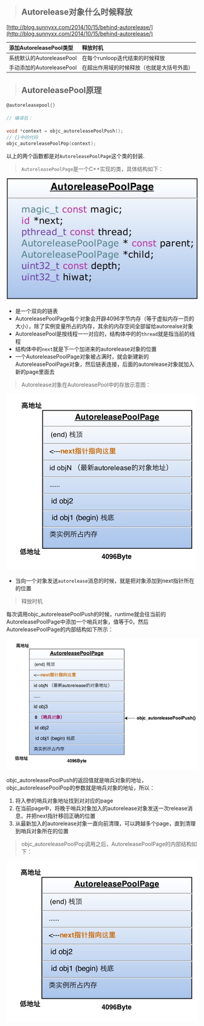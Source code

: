 > ## Autorelease对象什么时候释放

[http://blog.sunnyxx.com/2014/10/15/behind-autorelease/](http://blog.sunnyxx.com/2014/10/15/behind-autorelease/)

| 添加AutoreleasePool类型 | 释放时机 |
| :--- | :--- |
| 系统默认的AutoreleasePool | 在每个runloop迭代结束的时候释放 |
| 手动添加的AutoreleasePool | 在超出作用域的时候释放（也就是大括号外面） |

> ## AutoreleasePool原理

```objectivec
@autoreleasepool{}

// 编译后：

void *context = objc_autoreleasePoolPush();
// {}中的代码
objc_autoreleasePoolPop(context);
```

以上的两个函数都是对`AutoreleasePoolPage`这个类的封装.

> `AutoreleasePoolPage`是一个C++实现的类，具体结构如下：

![](/assets/import_2019030501.png)

* 是一个双向的链表
* AutoreleasePoolPage每个对象会开辟4096字节内存（等于虚拟内存一页的大小），除了实例变量所占的内存，其余的内存空间全部留给autorealse对象
* AutoreleasePool是按线程一一对应的，结构体中的的`thread`就是指当前的线程
* 结构体中的`next`就是下一个加进来的autorelease对象的位置
* 一个AutoreleasePoolPage对象被占满时，就会新建新的AutoreleasePoolPage对象，然后链表连接，后面的autorelease对象就加入新的page里面去

> Autorelease对象在AutoreleasePool中的存放示意图：

![](/assets/import2019030502.png)

* 当向一个对象发送`autorelease`消息的时候，就是把对象添加到next指针所在的位置

> 释放时机

每次调用objc\_autoreleasePoolPush的时候，runtime就会往当前的AutoreleasePoolPage中添加一个哨兵对象，值等于0，然后AutoreleasePoolPage的内部结构如下所示：

![](/assets/import2019030503.png)

objc\_autoreleasePoolPush的返回值就是哨兵对象的地址，objc\_autoreleasePoolPop的参数就是哨兵对象的地址，所以：

1. 将入参的哨兵对象地址找到对对应的page
2. 在当前page中，将晚于哨兵对象加入的autorelease对象发送一次release消息，并把next指针移回正确的位置
3. 从最新加入的autorelease对象一直向前清理，可以跨越多个page，直到清理到哨兵对象所在的位置

> objc\_autoreleasePoolPop调用之后，AutoreleasePoolPage的内部结构如下：

![](/assets/import2019030504.png)

